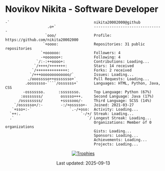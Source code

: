 # Novikov Nikita - Software Developer

<div>

```
-`                                      nikita20002000@github
                   .o+`                 -------------------------------
                  `ooo/                 Profile: https://github.com/nikita20002000
                 `+oooo:                Repositories: 31 public repositories
                `+oooooo:               Followers: 4
                -+oooooo+:              Following: 4
              `/:-:++oooo+:             Contributions: Loading...
             `/++++/+++++++:            Stars: 14 received
            `/++++++++++++++:           Forks: 2 received
           `/+++ooooooooooooo/`         Issues: Loading...
          ./ooosssso++osssssso+`        Pull Requests: Loading...
         .oossssso-````/ossssss+`       Languages: HTML, Python, Java, CSS
        -osssssso.      :ssssssso.      Top Language: Python (67%)
       :osssssss/        osssso+++.     Second Language: Java (17%)
      /ossssssss/        +ssssooo/-     Third Language: SCSS (14%)
    `/ossssso+/:-        -:/+osssso+-   Joined: 2021-03-27
   `+sso+:-`                 `.-/+oso:  Activity: Loading...
  `++:.                           `-/+/ Streak: Loading...
  .`                                 `/ Longest Streak: Loading...
                                        Organizations: Member of 0 organizations
                                        Gists: Loading...
                                        Sponsors: Loading...
                                        Achievements: Loading...
                                        Projects: Loading...
```

</div>


<div align="center">

[![Trophies](https://github-profile-trophy.vercel.app/?username=nikita20002000&theme=onedark)](https://github.com/ryo-ma/github-profile-trophy)

</div>


<div align='center'>
Last updated: 2025-09-13
</div>